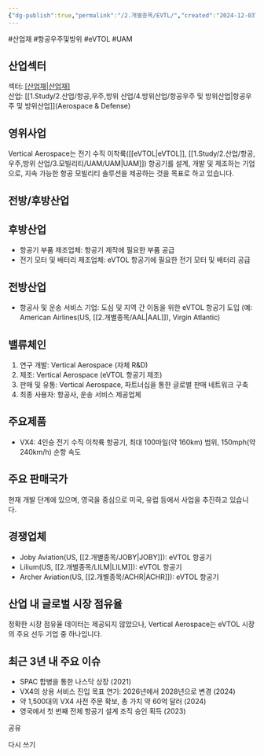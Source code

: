 ```yaml
---
{"dg-publish":true,"permalink":"/2.개별종목/EVTL/","created":"2024-12-03T21:56:14.970+09:00","updated":"2025-07-29T21:37:04.639+09:00"}
---
```


#산업재 #항공우주및방위 #eVTOL #UAM

## 산업섹터

섹터: [[산업재\|산업재]](Industrials)  
산업: [[1.Study/2.산업/항공,우주,방위 산업/4.방위산업/항공우주 및 방위산업\|항공우주 및 방위산업]](Aerospace & Defense)

## 영위사업

Vertical Aerospace는 전기 수직 이착륙([[eVTOL\|eVTOL]], [[1.Study/2.산업/항공,우주,방위 산업/3.모빌리티/UAM/UAM\|UAM]]) 항공기를 설계, 개발 및 제조하는 기업으로, 지속 가능한 항공 모빌리티 솔루션을 제공하는 것을 목표로 하고 있습니다.

## 전방/후방산업

## 후방산업

- 항공기 부품 제조업체: 항공기 제작에 필요한 부품 공급
- 전기 모터 및 배터리 제조업체: eVTOL 항공기에 필요한 전기 모터 및 배터리 공급

## 전방산업

- 항공사 및 운송 서비스 기업: 도심 및 지역 간 이동을 위한 eVTOL 항공기 도입 (예: American Airlines(US, [[2.개별종목/AAL\|AAL]]), Virgin Atlantic)

## 밸류체인

1. 연구 개발: Vertical Aerospace (자체 R&D)
2. 제조: Vertical Aerospace (eVTOL 항공기 제조)
3. 판매 및 유통: Vertical Aerospace, 파트너십을 통한 글로벌 판매 네트워크 구축
4. 최종 사용자: 항공사, 운송 서비스 제공업체

## 주요제품

- VX4: 4인승 전기 수직 이착륙 항공기, 최대 100마일(약 160km) 범위, 150mph(약 240km/h) 순항 속도

## 주요 판매국가

현재 개발 단계에 있으며, 영국을 중심으로 미국, 유럽 등에서 사업을 추진하고 있습니다.

## 경쟁업체

- Joby Aviation(US, [[2.개별종목/JOBY\|JOBY]]): eVTOL 항공기
- Lilium(US, [[2.개별종목/LILM\|LILM]]): eVTOL 항공기
- Archer Aviation(US, [[2.개별종목/ACHR\|ACHR]]): eVTOL 항공기

## 산업 내 글로벌 시장 점유율

정확한 시장 점유율 데이터는 제공되지 않았으나, Vertical Aerospace는 eVTOL 시장의 주요 선두 기업 중 하나입니다.

## 최근 3년 내 주요 이슈

- SPAC 합병을 통한 나스닥 상장 (2021)
- VX4의 상용 서비스 진입 목표 연기: 2026년에서 2028년으로 변경 (2024)
- 약 1,500대의 VX4 사전 주문 확보, 총 가치 약 60억 달러 (2024)
- 영국에서 첫 번째 전체 항공기 설계 조직 승인 획득 (2023)

공유

다시 쓰기